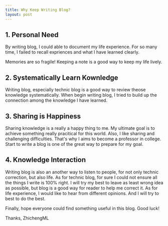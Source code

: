 ```yaml
---
title: Why Keep Writing Blog?
layout: post
---
```



## 1. Personal Need

By writing blog, I could able to document my life experience. For so many time, I failed to recall expriences and what I have learned clearly. 

Memories are so fragile! Keeping a note is a good way to keep my life lively.

## 2. Systematically Learn Kownledge

Writing blog, especially technic blog is a good way to review theose knowledge systematically. When begin writing blog, I tried to build up the connection among the knowledge I have learned.

## 3. Sharing is Happiness

Sharing knowledge is a really a happy thing to me. My ultimate goal is to achieve something really pracitical for this world. Also, I like sharing and challenging difficulties. That's why I aims to become a professor in college. Start to write a blog is one of the great way to prepare for my goal.

## 4. Knowledge Interaction

Writing blog is also an another way to listen to people, for not only technic correction, but also life. As for technic blog, for sure I could not ensure all the things I write is 100% right. I will try my best to leave as least wrong idea as possible, but blog is a good way for reader to help me correct it. As for life experience, I would like to hear from different opinions. And I will try to best to do the best.




Finally, hope everyone could find something useful in this blog. Good luck!

Thanks,
ZhichengML
